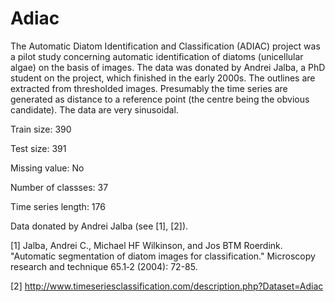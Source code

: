# Adiac

The Automatic Diatom Identification and Classification (ADIAC) project was a pilot study concerning automatic identification of diatoms (unicellular algae) on the basis of images. The data was donated by Andrei Jalba, a PhD student on the project, which finished in the early 2000s. The outlines are extracted from thresholded images. Presumably the time series are generated as distance to a reference point (the centre being the obvious candidate). The data are very sinusoidal.

Train size: 390

Test size: 391

Missing value: No

Number of classses: 37

Time series length: 176

Data donated by Andrei Jalba (see [1], [2]).

[1] Jalba, Andrei C., Michael HF Wilkinson, and Jos BTM Roerdink. "Automatic segmentation of diatom images for classification." Microscopy research and technique 65.1‐2 (2004): 72-85.

[2] http://www.timeseriesclassification.com/description.php?Dataset=Adiac